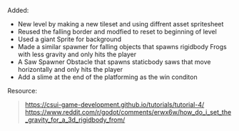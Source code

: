 Added:
+ New level by making a new tileset and using diffrent asset spritesheet
+  Reused the falling border and modfied to reset to beginning of level
+  Used a giant Sprite for background
+  Made a similar spawner for falling objects that spawns rigidbody Frogs with less gravity and only hits the player
+  A Saw Spawner Obstacle that spawns staticbody saws that move horizontally and only hits the player
+  Add a slime at the end of the platforming as the win conditon


Resource:
> https://csui-game-development.github.io/tutorials/tutorial-4/
> https://www.reddit.com/r/godot/comments/erwx6w/how_do_i_set_the_gravity_for_a_3d_rigidbody_from/
